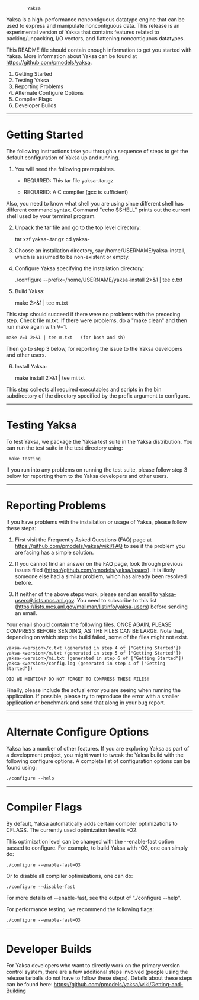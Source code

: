 			Yaksa

Yaksa is a high-performance noncontiguous datatype engine that can be
used to express and manipulate noncontiguous data.  This release is an
experimental version of Yaksa that contains features related to
packing/unpacking, I/O vectors, and flattening noncontiguous datatypes.

This README file should contain enough information to get you started
with Yaksa.  More information about Yaksa can be found at
https://github.com/pmodels/yaksa.


1. Getting Started
2. Testing Yaksa
3. Reporting Problems
4. Alternate Configure Options
5. Compiler Flags
6. Developer Builds


-------------------------------------------------------------------------------

# Getting Started


The following instructions take you through a sequence of steps to get the
default configuration of Yaksa up and running.

1. You will need the following prerequisites.

    - REQUIRED: This tar file yaksa-<version>.tar.gz

    - REQUIRED: A C compiler (gcc is sufficient)

  Also, you need to know what shell you are using since different shell has
  different command syntax.  Command "echo $SHELL" prints out the current shell
  used by your terminal program.

2. Unpack the tar file and go to the top level directory:

    tar xzf yaksa-<version>.tar.gz
    cd yaksa-<version>

3. Choose an installation directory, say /home/USERNAME/yaksa-install,
which is assumed to be non-existent or empty.

4. Configure Yaksa specifying the installation directory:

      ./configure --prefix=/home/USERNAME/yaksa-install 2>&1 | tee c.txt

5. Build Yaksa:

      make 2>&1 | tee m.txt

  This step should succeed if there were no problems with the preceding step.
  Check file m.txt.  If there were problems, do a "make clean" and then run
  make again with V=1.

    make V=1 2>&1 | tee m.txt   (for bash and sh)

  Then go to step 3 below, for reporting the issue to the Yaksa developers
  and other users.

6. Install Yaksa:

      make install 2>&1 | tee mi.txt

  This step collects all required executables and scripts in the bin
  subdirectory of the directory specified by the prefix argument to configure.

-------------------------------------------------------------------------------

# Testing Yaksa

To test Yaksa, we package the Yaksa test suite in the Yaksa
distribution.  You can run the test suite in the test directory using:

     make testing

If you run into any problems on running the test suite, please follow
step 3 below for reporting them to the Yaksa developers and other
users.

-------------------------------------------------------------------------------

# Reporting Problems

If you have problems with the installation or usage of Yaksa, please follow
these steps:

1. First visit the Frequently Asked Questions (FAQ) page at
https://github.com/pmodels/yaksa/wiki/FAQ
to see if the problem you are facing has a simple solution.

2. If you cannot find an answer on the FAQ page, look through
previous issues filed (https://github.com/pmodels/yaksa/issues).  It
is likely someone else had a similar problem, which has already been
resolved before.

3. If neither of the above steps work, please send an email to
yaksa-users@lists.mcs.anl.gov.  You need to subscribe to this list
(https://lists.mcs.anl.gov/mailman/listinfo/yaksa-users) before
sending an email.

Your email should contain the following files.  ONCE AGAIN, PLEASE COMPRESS
BEFORE SENDING, AS THE FILES CAN BE LARGE.  Note that, depending on which step
the build failed, some of the files might not exist.

    yaksa-<version>/c.txt (generated in step 4 of ["Getting Started"])
    yaksa-<version>/m.txt (generated in step 5 of ["Getting Started"])
    yaksa-<version>/mi.txt (generated in step 6 of ["Getting Started"])
    yaksa-<version>/config.log (generated in step 4 of ["Getting Started"])

    DID WE MENTION? DO NOT FORGET TO COMPRESS THESE FILES!

Finally, please include the actual error you are seeing when running
the application.  If possible, please try to reproduce the error with
a smaller application or benchmark and send that along in your bug
report.


-------------------------------------------------------------------------------

# Alternate Configure Options

Yaksa has a number of other features.  If you are exploring Yaksa as part
of a development project, you might want to tweak the Yaksa build with the
following configure options.  A complete list of configuration options can be
found using:

    ./configure --help

-------------------------------------------------------------------------------

# Compiler Flags

By default, Yaksa automatically adds certain compiler optimizations to
CFLAGS.  The currently used optimization level is -O2.

This optimization level can be changed with the --enable-fast option passed to
configure.  For example, to build Yaksa with -O3, one can simply do:

    ./configure --enable-fast=O3

Or to disable all compiler optimizations, one can do:

    ./configure --disable-fast

For more details of --enable-fast, see the output of "./configure --help".

For performance testing, we recommend the following flags:

    ./configure --enable-fast=O3

-------------------------------------------------------------------------------

# Developer Builds

For Yaksa developers who want to directly work on the primary version control
system, there are a few additional steps involved (people using the release
tarballs do not have to follow these steps).  Details about these steps can be
found here: https://github.com/pmodels/yaksa/wiki/Getting-and-Building
